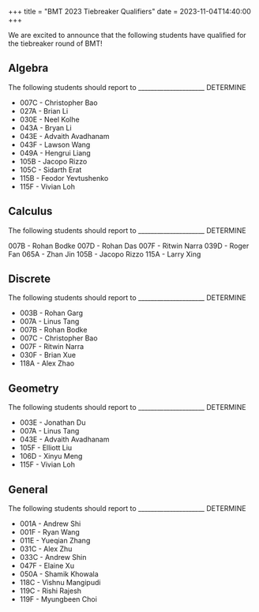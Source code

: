+++
title = "BMT 2023 Tiebreaker Qualifiers"
date = 2023-11-04T14:40:00
+++

We are excited to announce that the following students have qualified for the tiebreaker round of BMT!

## Algebra

The following students should report to _____________________ DETERMINE

- 007C - Christopher Bao
- 027A - Brian Li
- 030E - Neel Kolhe
- 043A - Bryan Li
- 043E - Advaith Avadhanam
- 043F - Lawson Wang
- 049A - Hengrui Liang
- 105B - Jacopo Rizzo
- 105C - Sidarth Erat
- 115B - Feodor Yevtushenko
- 115F - Vivian Loh
 
## Calculus

The following students should report to _____________________ DETERMINE

007B - Rohan Bodke
007D - Rohan Das
007F - Ritwin Narra
039D - Roger Fan
065A - Zhan Jin
105B - Jacopo Rizzo
115A - Larry Xing

## Discrete

The following students should report to _____________________ DETERMINE

- 003B - Rohan Garg
- 007A - Linus Tang
- 007B - Rohan Bodke
- 007C - Christopher Bao
- 007F - Ritwin Narra
- 030F - Brian Xue
- 118A - Alex Zhao

## Geometry

The following students should report to _____________________ DETERMINE

- 003E - Jonathan Du
- 007A - Linus Tang
- 043E - Advaith Avadhanam
- 105F - Elliott Liu
- 106D - Xinyu Meng
- 115F - Vivian Loh

## General

The following students should report to _____________________ DETERMINE

- 001A - Andrew Shi
- 001F - Ryan Wang
- 011E - Yueqian Zhang
- 031C - Alex Zhu
- 033C - Andrew Shin
- 047F - Elaine Xu
- 050A - Shamik Khowala
- 118C - Vishnu Mangipudi
- 119C - Rishi Rajesh
- 119F - Myungbeen Choi
